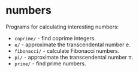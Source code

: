 # numbers
Programs for calculating interesting numbers:
 -  ``coprime/`` -   find coprime integers.
 - ``e/``  - approximate the transcendental number e.
 - ``fibonacci/`` -  calculate Fibonacci numbers.
 - ``pi/`` -  approximate the transcendental number π.
 - ``prime/`` - find prime numbers.

